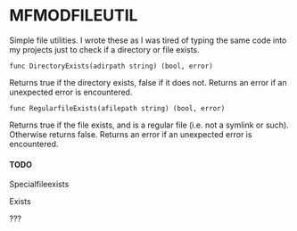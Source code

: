 # MFMODFILEUTIL

Simple file utilities.  I wrote these as I was tired of typing the same code into my projects just to check 
if a directory or file exists.

`func DirectoryExists(adirpath string) (bool, error)`

Returns true if the directory exists, false if it does not.  Returns an error if an unexpected error is encountered.

`func RegularfileExists(afilepath string) (bool, error)`

Returns true if the file exists, and is a regular file (i.e. not a symlink or such).  Otherwise returns false.  Returns an error if an unexpected error is encountered.

#### TODO

Specialfileexists

Exists

???